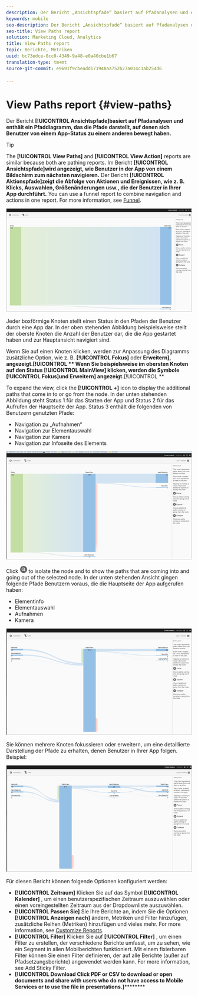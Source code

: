 ```yaml
---
description: Der Bericht „Ansichtspfade“ basiert auf Pfadanalysen und enthält ein Pfaddiagramm, das die Pfade darstellt, auf denen sich Benutzer von einem App-Status zu einem anderen bewegt haben.
keywords: mobile
seo-description: Der Bericht „Ansichtspfade“ basiert auf Pfadanalysen und enthält ein Pfaddiagramm, das die Pfade darstellt, auf denen sich Benutzer von einem App-Status zu einem anderen bewegt haben.
seo-title: View Paths report
solution: Marketing Cloud, Analytics
title: View Paths report
topic: Berichte, Metriken
uuid: bc73edce-0cc0-4349-9a48-e0a40cbe1b67
translation-type: tm+mt
source-git-commit: e9691f9cbeadd171948aa752b27a014c3ab254d6

---
```



# View Paths report {#view-paths}

Der Bericht **[!UICONTROL Ansichtspfade]basiert auf Pfadanalysen und enthält ein Pfaddiagramm, das die Pfade darstellt, auf denen sich Benutzer von einem App-Status zu einem anderen bewegt haben.**

>[!TIP]
>
>The **[!UICONTROL View Paths]** and **[!UICONTROL View Action]** reports are similar because both are pathing reports. Im Bericht **[!UICONTROL Ansichtspfade]wird angezeigt, wie Benutzer in der App von einem Bildschirm zum nächsten navigieren.** Der Bericht **[!UICONTROL Aktionspfade]zeigt die Abfolge von Aktionen und Ereignissen, wie z. B. Klicks, Auswahlen, Größenänderungen usw., die der Benutzer in Ihrer App durchführt.** You can use a funnel report to combine navigation and actions in one report. For more information, see [Funnel](/help/using/usage/reports-funnel.md).

![Ansichtspfade](assets/view_paths.png)

Jeder boxförmige Knoten stellt einen Status in den Pfaden der Benutzer durch eine App dar. In der oben stehenden Abbildung beispielsweise stellt der oberste Knoten die Anzahl der Benutzer dar, die die App gestartet haben und zur Hauptansicht navigiert sind.

Wenn Sie auf einen Knoten klicken, werden zur Anpassung des Diagramms zusätzliche Option, wie z. B. **[!UICONTROL Fokus]** oder **Erweitern], angezeigt.[!UICONTROL ** Wenn Sie beispielsweise im obersten Knoten auf den Status **[!UICONTROL MainView]** klicken, werden die Symbole **[!UICONTROL Fokus]und** Erweitern] angezeigt.**[!UICONTROL **

To expand the view, click the **[!UICONTROL +]** icon to display the additional paths that come in to or go from the node. In der unten stehenden Abbildung steht Status 1 für das Starten der App und Status 2 für das Aufrufen der Hauptseite der App. Status 3 enthält die folgenden von Benutzern genutzten Pfade:

* Navigation zu „Aufnahmen“
* Navigation zur Elementauswahl
* Navigation zur Kamera
* Navigation zur Infoseite des Elements

![](assets/view_paths_expand.png)

Click ![focus icon](assets/icon_focus.png) to isolate the node and to show the paths that are coming into and going out of the selected node. In der unten stehenden Ansicht gingen folgende Pfade Benutzern voraus, die die Hauptseite der App aufgerufen haben:

* Elementinfo
* Elementauswahl
* Aufnahmen
* Kamera

![view path focus](assets/view_paths_focus.png)

Sie können mehrere Knoten fokussieren oder erweitern, um eine detaillierte Darstellung der Pfade zu erhalten, denen Benutzer in Ihrer App folgen. Beispiel:

![view path multi](assets/view_paths_mult.png)

Für diesen Bericht können folgende Optionen konfiguriert werden:

* **[!UICONTROL Zeitraum]** Klicken Sie auf das Symbol **[!UICONTROL Kalender]** , um einen benutzerspezifischen Zeitraum auszuwählen oder einen voreingestellten Zeitraum aus der Dropdownliste auszuwählen.
* **[!UICONTROL Passen Sie]** Sie Ihre Berichte an, indem Sie die Optionen **[!UICONTROL Anzeigen nach]** ändern, Metriken und Filter hinzufügen, zusätzliche Reihen (Metriken) hinzufügen und vieles mehr. For more information, see [Customize Reports](/help/using/usage/reports-customize/reports-customize.md).
* **[!UICONTROL Filter]** Klicken Sie auf **[!UICONTROL Filter]** , um einen Filter zu erstellen, der verschiedene Berichte umfasst, um zu sehen, wie ein Segment in allen Mobilberichten funktioniert. Mit einem fixierbaren Filter können Sie einen Filter definieren, der auf alle Berichte (außer auf Pfadsetzungsberichte) angewendet werden kann. For more information, see Add Sticky Filter.[](/help/using/usage/reports-customize/t-sticky-filter.md)
* **[!UICONTROL Download
Click PDF or CSV to download or open documents and share with users who do not have access to Mobile Services or to use the file in presentations.]**********